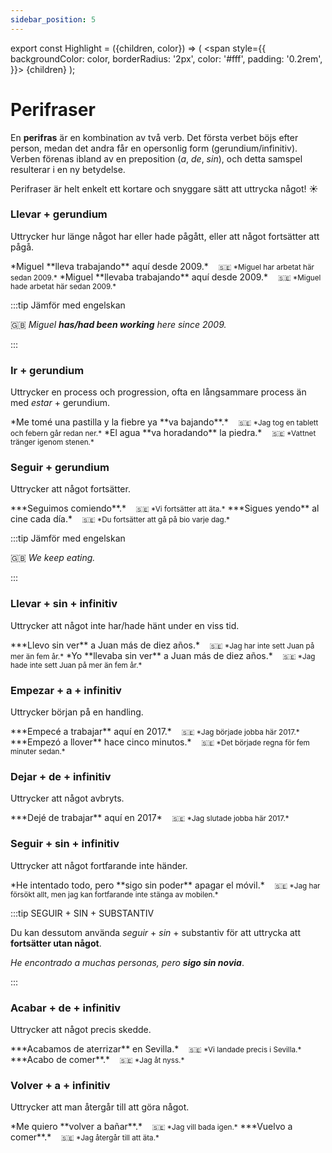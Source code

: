 ```yaml
---
sidebar_position: 5
---
```


export const Highlight = ({children, color}) => (
  <span
    style={{
      backgroundColor: color,
      borderRadius: '2px',
      color: '#fff',
      padding: '0.2rem',
    }}>
    {children}
  </span>
);

# <Highlight color="var(--highlight)">Perifraser</Highlight>

En **perifras** är en kombination av två verb. Det första verbet böjs efter person, medan det andra får en opersonlig form (gerundium/infinitiv). Verben förenas ibland av en preposition (*a*, *de*, *sin*), och detta samspel resulterar i en ny betydelse. 

Perifraser är helt enkelt ett kortare och snyggare sätt att uttrycka något! ☀️

### <Highlight color="var(--highlight)">Llevar + gerundium</Highlight>

Uttrycker hur länge något har eller hade pågått, eller att något fortsätter att pågå. 

<div class="custom-quote">  
*Miguel **lleva trabajando** aquí desde 2009.*   
&nbsp;&nbsp;&nbsp;<small>🇸🇪 *Miguel har arbetat här sedan 2009.*</small>    
*Miguel **llevaba trabajando** aquí desde 2009.*   
&nbsp;&nbsp;&nbsp;<small>🇸🇪 *Miguel hade arbetat här sedan 2009.*</small>        
</div>

:::tip Jämför med engelskan

🇬🇧 *Miguel **has/had been working** here since 2009.*

:::

### <Highlight color="var(--highlight)">Ir + gerundium</Highlight>

Uttrycker en process och progression, ofta en långsammare process än med *estar* + gerundium.

<div class="custom-quote">  
*Me tomé una pastilla y la fiebre ya **va bajando**.*   
&nbsp;&nbsp;&nbsp;<small>🇸🇪 *Jag tog en tablett och febern går redan ner.*</small>    
*El agua **va horadando** la piedra.*   
&nbsp;&nbsp;&nbsp;<small>🇸🇪 *Vattnet tränger igenom stenen.*</small>        
</div>

### <Highlight color="var(--highlight)">Seguir + gerundium</Highlight>

Uttrycker att något fortsätter.

<div class="custom-quote">  
***Seguimos comiendo**.*   
&nbsp;&nbsp;&nbsp;<small>🇸🇪 *Vi fortsätter att äta.*</small>    
***Sigues yendo** al cine cada día.*   
&nbsp;&nbsp;&nbsp;<small>🇸🇪 *Du fortsätter att gå på bio varje dag.*</small>        
</div>

:::tip Jämför med engelskan

🇬🇧 *We keep eating.*

:::

### <Highlight color="var(--highlight)">Llevar + sin + infinitiv</Highlight>

Uttrycker att något inte har/hade hänt under en viss tid.

<div class="custom-quote">  
***Llevo sin ver** a Juan más de diez años.*   
&nbsp;&nbsp;&nbsp;<small>🇸🇪 *Jag har inte sett Juan på mer än fem år.*</small>    
*Yo **llevaba sin ver** a Juan más de diez años.*   
&nbsp;&nbsp;&nbsp;<small>🇸🇪 *Jag hade inte sett Juan på mer än fem år.*</small>    
</div>

### <Highlight color="var(--highlight)">Empezar + a + infinitiv</Highlight>

Uttrycker början på en handling.

<div class="custom-quote">  
***Empecé a trabajar** aquí en 2017.*   
&nbsp;&nbsp;&nbsp;<small>🇸🇪 *Jag började jobba här 2017.*</small>    
***Empezó a llover** hace cinco minutos.*   
&nbsp;&nbsp;&nbsp;<small>🇸🇪 *Det började regna för fem minuter sedan.*</small>    
</div>

### <Highlight color="var(--highlight)">Dejar + de + infinitiv</Highlight>

Uttrycker att något avbryts.

<div class="custom-quote">  
***Dejé de trabajar** aquí en 2017*   
&nbsp;&nbsp;&nbsp;<small>🇸🇪 *Jag slutade jobba här 2017.*</small>    
</div>

### <Highlight color="var(--highlight)">Seguir + sin + infinitiv</Highlight>

Uttrycker att något fortfarande inte händer.

<div class="custom-quote">  
*He intentado todo, pero **sigo sin poder** apagar el móvil.*   
&nbsp;&nbsp;&nbsp;<small>🇸🇪 *Jag har försökt allt, men jag kan fortfarande inte stänga av mobilen.*</small>    
</div>

:::tip SEGUIR + SIN + SUBSTANTIV

Du kan dessutom använda *seguir* + *sin* + substantiv för att uttrycka att **fortsätter utan något**.

*He encontrado a muchas personas, pero **sigo sin novia***.

:::

### <Highlight color="var(--highlight)">Acabar + de + infinitiv</Highlight>

Uttrycker att något precis skedde.

<div class="custom-quote">  
***Acabamos de aterrizar** en Sevilla.*   
&nbsp;&nbsp;&nbsp;<small>🇸🇪 *Vi landade precis i Sevilla.*</small>    
***Acabo de comer**.*   
&nbsp;&nbsp;&nbsp;<small>🇸🇪 *Jag åt nyss.*</small>    
</div>

### <Highlight color="var(--highlight)">Volver + a + infinitiv</Highlight>

Uttrycker att man återgår till att göra något.

<div class="custom-quote">  
*Me quiero **volver a bañar**.*   
&nbsp;&nbsp;&nbsp;<small>🇸🇪 *Jag vill bada igen.*</small>    
***Vuelvo a comer**.*   
&nbsp;&nbsp;&nbsp;<small>🇸🇪 *Jag återgår till att äta.*</small>    
</div>
